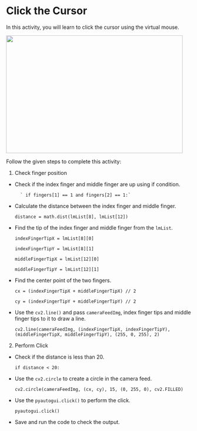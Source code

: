 Click the Cursor
=======================


In this activity, you will learn to click the cursor using the virtual mouse.




<img src= "https://s3.amazonaws.com/media-p.slid.es/uploads/2071954/images/10502657/Slide_8_GIF_B.gif" width = "480" height = "320">




Follow the given steps to complete this activity:


1. Check finger position


* Check if the index finger and middle finger are up using if condition.
     
        ` if fingers[1] == 1 and fingers[2] == 1:`
                     


* Calculate the distance between the index finger and middle finger.


    `distance = math.dist(lmList[8], lmList[12])`


* Find the tip of the index finger and middle finger from the `lmList`.  


    `indexFingerTipX = lmList[8][0]`


    `indexFingerTipY = lmList[8][1]`
   




    `middleFingerTipX = lmList[12][0]`


    `middleFingerTipY = lmList[12][1]`


* Find the center point of the two fingers.
   
    `cx = (indexFingerTipX + middleFingerTipX) // 2`


    `cy = (indexFingerTipY + middleFingerTipY) // 2`


* Use the `cv2.line()` and pass `cameraFeedImg`, index finger tips and middle finger tips to it to draw a line.


  `cv2.line(cameraFeedImg, (indexFingerTipX, indexFingerTipY), (middleFingerTipX, middleFingerTipY), (255, 0, 255), 2)`


2. Perform Click


* Check if the distance is less than 20.


  `if distance < 20:`


* Use the `cv2.circle` to create a circle in the camera feed.  
                       
  `cv2.circle(cameraFeedImg, (cx, cy), 15, (0, 255, 0), cv2.FILLED)`


* Use the `pyautogui.click()`  to perform the click.


  `pyautogui.click()`
 
* Save and run the code to check the output.


